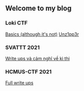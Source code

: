 ## Welcome to my blog


### Loki CTF
[Basics (although it's not)](/loki/basics.html)
[Unz1pp3r](/loki/Unz1pp3r.html)
### SVATTT 2021
[Write ups và cảm nghĩ về kì thi](/svatt/index.html)
### HCMUS-CTF 2021
[Full write ups](/hcmus-ctf-2021/index.html)


